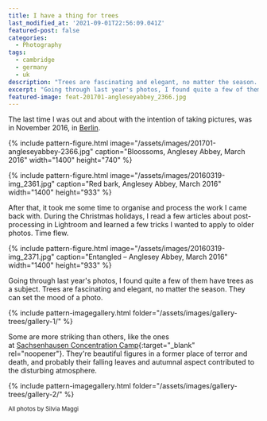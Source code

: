 ```yaml
---
title: I have a thing for trees
last_modified_at: '2021-09-01T22:56:09.041Z'
featured-post: false
categories:
  - Photography
tags:
  - cambridge
  - germany
  - uk
description: "Trees are fascinating and elegant, no matter the season. They can easily\_set\_the mood\_of a photo."
excerpt: "Going through last year's photos, I found quite a few of them have trees as a subject.\_Trees are fascinating and elegant, no matter the season. They can easily\_set\_the mood\_of a photo."
featured-image: feat-201701-angleseyabbey_2366.jpg
---
```

<p class="lead">The last time I was out and about with the intention of taking pictures, was in November 2016, in <a href="{{ site.url }}/photography/the-berlin-fascination/">Berlin</a>.</p>

{% include pattern-figure.html image="/assets/images/201701-angleseyabbey-2366.jpg" caption="Bloossoms, Anglesey Abbey, March 2016" width="1400" height="740" %}

{% include pattern-figure.html image="/assets/images/20160319-img_2361.jpg" caption="Red bark, Anglesey Abbey, March 2016" width="1400" height="933" %}

After that, it took me some time to organise and process the work I came back with. During the Christmas holidays, I read a few articles about post-processing in Lightroom and learned a few tricks I wanted to apply to older photos. Time flew.

{% include pattern-figure.html image="/assets/images/20160319-img_2371.jpg" caption="Entangled – Anglesey Abbey, March 2016" width="1400" height="933" %}

Going through last year's photos, I found quite a few of them have trees as a subject. Trees are fascinating and elegant, no matter the season. They can set the mood of a photo.

{% include pattern-imagegallery.html folder="/assets/images/gallery-trees/gallery-1/" %}

Some are more striking than others, like the ones at [Sachsenhausen Concentration Camp](http://www.stiftung-bg.de/gums/en/){:target="_blank" rel="noopener"}. They're beautiful figures in a former place of terror and death, and probably their falling leaves and autumnal aspect contributed to the disturbing atmosphere.

{% include pattern-imagegallery.html folder="/assets/images/gallery-trees/gallery-2/" %}

<small>All photos by Silvia Maggi</small>
